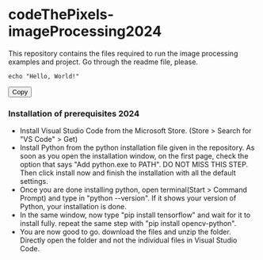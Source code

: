 # codeThePixels-imageProcessing2024
This repository contains the files required to run the image processing examples and project. Go through the readme file, please.

<div>
  <pre><code id="codeBlock">echo "Hello, World!"</code></pre>
  <button onclick="copyCode()">Copy</button>
</div>


### Installation of prerequisites 2024 
<ul>
  <li>Install Visual Studio Code from the Microsoft Store. (Store > Search for "VS Code" > Get)</li>
  <li>Install Python from the python installation file given in the repository. As soon as you open the installation window, on the first page, check the option that says "Add python.exe to PATH". DO NOT MISS THIS STEP. Then click install now and finish the installation with all the default settings.</li>
  <li>Once you are done installing python, open terminal(Start > Command Prompt) and type in "python --version". If it shows your version of Python, your installation is done. </li>
<li>In the same window, now type "pip install tensorflow" and wait for it to install fully. repeat the same step with "pip install opencv-python".</li>
<li> You are now good to go. download the files and unzip the folder. Directly open the folder and not the individual files in Visual Studio Code.</li>
</ul>
